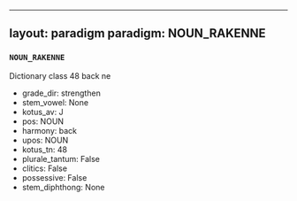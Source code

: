 
---
layout: paradigm
paradigm: NOUN_RAKENNE
---
### ` NOUN_RAKENNE `

Dictionary class 48 back ne
* grade_dir: strengthen
* stem_vowel: None
* kotus_av: J
* pos: NOUN
* harmony: back
* upos: NOUN
* kotus_tn: 48
* plurale_tantum: False
* clitics: False
* possessive: False
* stem_diphthong: None
